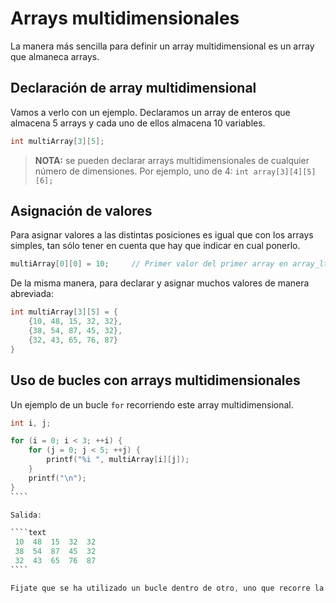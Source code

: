 # Arrays multidimensionales

La manera más sencilla para definir un array multidimensional es un array que almaneca arrays. 

## Declaración de array multidimensional

Vamos a verlo con un ejemplo. Declaramos un array de enteros que almacena 5 arrays y cada uno de ellos almacena 10 variables.

````c
int multiArray[3][5];
````

>**NOTA:** se pueden declarar arrays multidimensionales de cualquier número de dimensiones. Por ejemplo, uno de 4: `int array[3][4][5][6];`

## Asignación de valores

Para asignar valores a las distintas posiciones es igual que con los arrays simples, tan sólo tener en cuenta que hay que indicar en cual ponerlo.

````c
multiArray[0][0] = 10;     // Primer valor del primer array en array_lti
````

De la misma manera, para declarar y asignar muchos valores de manera abreviada:

````c
int multiArray[3][5] = {
    {10, 48, 15, 32, 32},
    {38, 54, 87, 45, 32},
    {32, 43, 65, 76, 87}
}
````

## Uso de bucles con arrays multidimensionales

Un ejemplo de un bucle `for` recorriendo este array multidimensional.

`````c
int i, j;

for (i = 0; i < 3; ++i) {
    for (j = 0; j < 5; ++j) {
        printf("%i ", multiArray[i][j]);
    }
    printf("\n");
}
````

Salida:

````text
 10  48  15  32  32
 38  54  87  45  32
 32  43  65  76  87
````

Fijate que se ha utilizado un bucle dentro de otro, uno que recorre la variable `i` y otro la `j`. Lo que hacemos es inicializar `i = 0` y para `multiArray[0][j]` recorremos y mostramos todos los valores del primer array con el bucle `for` con `j`.
